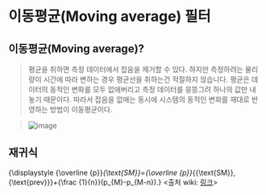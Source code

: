 # 이동평균(Moving average) 필터

## 이동평균(Moving average)?
> 평균을 취하면 측정 데이터에서 잡음을 제거할 수 있다. 하지만 측정하려는 물리량이 시간에 따라 변하는 경우 평균선을 취하는건 적절하지 않습니다. 평균은 데이터의 동적인 변화를 모두 없애버리고 측정 데이터를 뭉뜽그려 하나의 값만 내놓기 때문이다. 따라서 잡음을 없애는 동시에 시스템의 동적인 변화를 재대로 반영하는 방법이 이동평균이다.

>![image](https://user-images.githubusercontent.com/65435447/162951503-0058c873-a1f6-418e-bd21-e465b7a7ba3d.png)

## 재귀식
{\displaystyle {\overline {p}}_{\text{SM}}={\overline {p}}_{{\text{SM}},{\text{prev}}}+{\frac {1}{n}}(p_{M}-p_{M-n}).}
<출처 wiki: [링크](https://ko.wikipedia.org/wiki/%EC%9D%B4%EB%8F%99%ED%8F%89%EA%B7%A0)>

